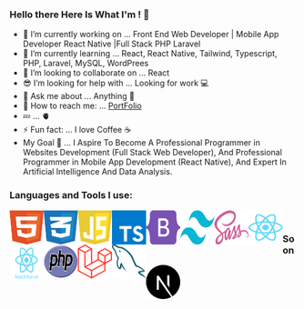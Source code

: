 ### Hello there Here Is What I'm ! 👋

- 🔭 I’m currently working on ... Front End Web Developer | Mobile App Developer React Native |Full Stack PHP Laravel
- 🌱 I’m currently learning ... React, React Native, Tailwind, Typescript, PHP, Laravel, MySQL, WordPrees
- 👯 I’m looking to collaborate on ... React 
- 😎 I’m looking for help with ... Looking for work 💻
- 💬 Ask me about ... Anything 👋
- 💌 How to reach me: ... [PortFolio](https://x39ome.github.io/portfolio_sam/)
- 💤 ... 🫀
- ⚡ Fun fact: ... I love Coffee :coffee:
- My Goal 🎯 ... I Aspire To Become A Professional Programmer in Websites Development (Full Stack Web Developer), And Professional Programmer in Mobile App Development (React Native), And Expert In Artificial Intelligence And Data Analysis.


### Languages and Tools I use:

<img width="60px" height="60px" align="left" alt="HTML5" src="./icons/html.svg" />
<img width="60px" height="60px" align="left" alt="CSS" src="./icons/css.svg" />
<img width="60px" height="60px" align="left" alt="Javascript" src="./icons/javascript.svg" />
<img width="60px" height="60px" align="left" alt="Typescript" src="./icons/typescript.svg" />
<img width="60px" height="60px" align="left" alt="Bootstrap" src="./icons/bootstrap.svg" />
<img width="60px" height="60px" align="left" alt="Tailwind" src="./icons/tailwindcss.svg" />
<img width="60px" height="60px" align="left" alt="sass" src="./icons/sass.svg" />
<img width="60px" height="60px" align="left" alt="React" src="./icons/react.svg" />
<img width="60px" height="60px" align="left" alt="React Native" src="./icons/react-native.svg" />



<img width="60px" height="60px" align="left" alt="Php" src="./icons/php.svg" />
<img width="60px" height="60px" align="left" alt="Laravel" src="./icons/laravel.svg" />
<img width="60px" height="60px" align="left" alt="MySQL" src="./icons/mysql.svg" />

<br />

### Soon
<img width="60px" height="60px" align="left" alt="Next Js" src="./icons/next-js.svg" />
